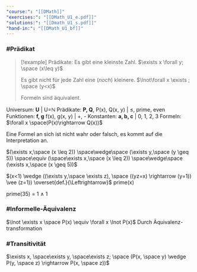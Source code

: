```yaml
---
"course:": "[[DMath]]"
"exercises:": "[[DMath_U1_e.pdf]]"
"solutions:": "[[Dmath_U1_s.pdf]]"
"hand-in:": "[[DMath_U1_bf]]"
---
```



### #Prädikat

>[!example] Prädikate:
>Es gibt eine kleinste Zahl.
>$\exists x \forall y; \space (x\leq y)$
>
>Es gibt nicht für jede Zahl eine (*noch*) kleinere.
>$\lnot\forall x \exists ; \space (y<x)$
>
>Formeln sind äquivalent.





Universum: **U** | U=$\mathbb{N}$
Prädikate: **P, Q**, P(x), Q(x, y) | $\leq$, prime, even
Funktionen: **f, g** f(x), g(x, y) | +, -
Konstanten: **a, b, c** | 0, 1, 2, 3
Formeln: $\forall x \space(P(x)\rightarrow Q(x))$



Eine Formel an sich ist nicht wahr oder falsch, es kommt auf die Interpretation an.


$(\exists x,\space (x \leq 2)) \space\wedge\space (\exists y,\space (y \geq 5)) \space\equiv (\space\exists x,\space (x \leq 2)) \space\wedge\space (\exists x,\space (x \geq 5))$



$(x<1) \wedge ((\exists y,\space \exists z), \space ((yz=x) \rightarrow (y=1)) \vee (z=1)) \overset{def.}{\Leftrightarrow}$ prime(x)

prime(35) = 1 $\wedge$ 1







###  #Informelle-Äquivalenz
$\lnot \exists x \space P(x) \equiv \forall  x \lnot P(x)$
Durch Äquivalenz-transformation 



### #Transitivität
$\exists x, \space\exists y, \space\exists z; \space (P(x, \space y) \wedge P(y, \space z) \rightarrow P(x, \space z))$




